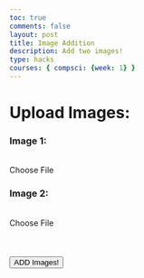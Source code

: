 ```yaml
---
toc: true
comments: false
layout: post
title: Image Addition
description: Add two images!
type: hacks
courses: { compsci: {week: 1} }
---
```


<head>
<style>
input[type="file"] {
    display: none;
}
  .container1 {
    position: absolute;
    top: 0px;
    left: 0px;
    width: 100%;
    height: 150vh;
    overflow: hidden;
  }
  .bubbles {
    position: relative;
    display: flex;
    z-index: -100;
  }
  .bubbles span {
    position: relative;
    height: 30px;
    width: 30px;
    background: #4fc3dc;
    margin: 0 4px;
    border-radius: 50%;
    box-shadow: 0 0 10px #4fc3dc60, 0 0 50px #4fc3dc, 0 0 100px #4fc3dc;
    animation: animate 15s linear infinite;
    animation-duration: calc(75s / var(--i));
  }
  .bubbles span:nth-child(even) {
    background: #80ff00;
    box-shadow: 0 0 10px #80ff0060, 0 0 50px #80ff00, 0 0 100px #80ff00;
  }
  @keyframes animate {
    0% {
      transform: translateY(150vh) scale(0);
    }
    100% {
      transform: translateY(-10vh) scale(1);
    }
  }
</style>
</head>
<div class="container1">
<div class='bubbles'>
<span style="--i:11;"></span>
<span style="--i:24;"></span>
<span style="--i:20;"></span>
<span style="--i:10;"></span>
<span style="--i:14;"></span>
<span style="--i:23;"></span>
<span style="--i:18;"></span>
<span style="--i:21;"></span>
<span style="--i:12;"></span>
<span style="--i:17;"></span>
<span style="--i:19;"></span>
<span style="--i:10;"></span>
<span style="--i:22;"></span>
<span style="--i:15;"></span>
<span style="--i:25;"></span>
<span style="--i:14;"></span>
<span style="--i:11;"></span>
<span style="--i:18;"></span>
<span style="--i:26;"></span>
<span style="--i:22;"></span>
<span style="--i:16;"></span>
<span style="--i:18;"></span>
<span style="--i:11;"></span>
<span style="--i:25;"></span>
<span style="--i:13;"></span>
<span style="--i:19;"></span>
<span style="--i:18;"></span>
<span style="--i:21;"></span>
<span style="--i:18;"></span>
<span style="--i:11;"></span>
<span style="--i:16;"></span>
<span style="--i:19;"></span>
<span style="--i:24;"></span>
<span style="--i:9;"></span>
<span style="--i:12;"></span>
<span style="--i:14;"></span>
<span style="--i:23;"></span>
<span style="--i:19;"></span>
<span style="--i:11;"></span>
<span style="--i:26;"></span>
</div>
</div>
<h1><strong>Upload Images:</strong></h1>
<h3>Image 1:</h3>
<br>
<label for="imageInput" class="button-54">
    Choose File
</label>
<h3>Image 2:</h3>
<br>
<input type="file" id="imageInput" accept="image/*">
<label for="imageInput2" class="button-54">
    Choose File
</label>
<br><br><br><br>
<input type="file" id="imageInput2" accept="image/*">
<button id="andButton" class='button-54 task-button'>ADD Images!</button>
<canvas id="canvas"></canvas>
<script src="../../../assets/js/add.js" type="text/javascript"></script>